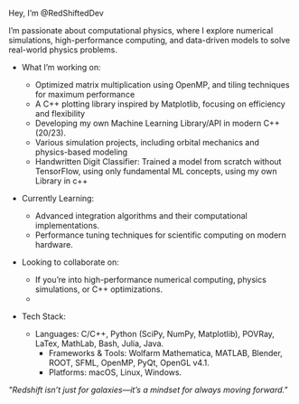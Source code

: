 Hey, I’m @RedShiftedDev

I’m passionate about computational physics, where I explore numerical simulations, high-performance computing, and data-driven models to solve real-world physics problems.

- What I’m working on:
  +	Optimized matrix multiplication using OpenMP, and tiling techniques for maximum performance
  +	A C++ plotting library inspired by Matplotlib, focusing on efficiency and flexibility
  +	Developing my own Machine Learning Library/API in modern C++ (20/23).
  +	Various simulation projects, including orbital mechanics and physics-based modeling
  +	Handwritten Digit Classifier: Trained a model from scratch without TensorFlow, using only fundamental ML concepts, using my own Library in c++

- Currently Learning:
  +	Advanced integration algorithms and their computational implementations.
  +	Performance tuning techniques for scientific computing on modern hardware.

- Looking to collaborate on:
  +	If you’re into high-performance numerical computing, physics simulations, or C++ optimizations.
  +		

- Tech Stack:
	+ Languages: C/C++, Python (SciPy, NumPy, Matplotlib), POVRay, LaTex, MathLab, Bash, Julia, Java.
	  -	Frameworks & Tools: Wolfarm Mathematica, MATLAB, Blender, ROOT, SFML, OpenMP, PyQt, OpenGL v4.1.
	  -	Platforms: macOS, Linux, Windows.

*"Redshift isn’t just for galaxies—it’s a mindset for always moving forward."* 
